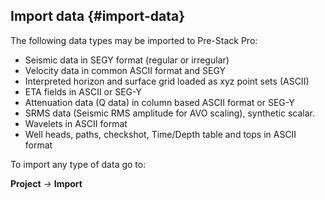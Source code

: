 ## Import data {#import-data}

The following data types may be imported to Pre-Stack Pro:

*   Seismic data in SEGY format (regular or irregular)
*   Velocity data in common ASCII format and SEGY
*   Interpreted horizon and surface grid loaded as xyz point sets (ASCII)
*   ETA fields in ASCII or SEG-Y
*   Attenuation data (Q data) in column based ASCII format or SEG-Y
*   SRMS data (Seismic RMS amplitude for AVO scaling), synthetic scalar.
*   Wavelets in ASCII format
*   Well heads, paths, checkshot, Time/Depth table and tops in ASCII format

To import any type of data go to:

**Project** _→_ **Import**
